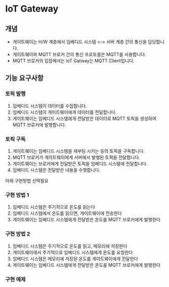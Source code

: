 # IoT Gateway
## 개념
- 게이트웨이는 H/W 계층에서 임베디드 시스템 <-> 서버 계층 간의 통신을 담당합니다.
- 게이트웨이와 MQTT 브로커 간의 통신 프로토콜은 MQTT를 사용합니다.
- MQTT 브로커의 입장에서는 IoT Gatway는 MQTT Client입니다.

## 기능 요구사항
### 토픽 발행
1. 임베디드 시스템이 데이터를 수집합니다.
2. 임베디드 시스템이 게이트웨이에게 데이터를 전달합니다.
3. 게이트웨이는 임베디드 시스템에게 전달받은 데이터로 MQTT 토픽을 생성하여 MQTT 브로커에 발행합니다.

### 토픽 구독
1. 게이트웨이는 임베디드 시스템을 재부팅 시키는 등의 토픽을 구독합니다.  
2. MQTT 브로커가 게이트웨이에게 서버에서 발행된 토픽을 전달합니다.
3. 게이트웨이는 브로커에게 전달받은 토픽을 임베디드 시스템에 전달합니다.
4. 임베디드 시스템은 전달받은 내용을 수행합니다.





아래 구현방법 선택필요
### 구현 방법 1

1. 임베디드 시스템은 주기적으로 온도를 읽는다
2. 임베디드 시스템에서 온도를 읽으면, 게이트웨이에 전송한다
3. 게이트웨이는 임베디드 시스템에게 전달받은 온도를 MQTT 브로커에게 발행한다

### 구현 방법 2

1. 임베디드 시스템은 주기적으로 온도를 읽고, 메모리에 저장한다
2. 게이트웨이에서 주기적으로 임베디드 시스템에게 온도를 요청한다
3. 임베디드 시스템은 메모리에 저장된 온도를 게이트웨이에게 전달한다
4. 게이트웨이는 임베디드 시스템에게 전달받은 온도를 MQTT 브로커에게 발행한다


### 구현 예제



